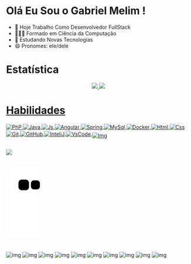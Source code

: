 # Olá Eu Sou o Gabriel Melim !


- 🔭 Hoje Trabalho Como Desenvolvedor FullStack
- 👨🏻‍🎓 Formado em Ciência da Computação 
- 🌱 Estudando Novas Tecnologias
- 😄 Pronomes: ele/dele

##
# Estatística
<div align="center">
  <a href="https://github.com/gabrielmelim">
  <img height="140em" src="https://github-readme-stats.vercel.app/api?username=gabrielmelim&show_icons=true&theme=chartreuse-dark&include_all_commits=true&count_private=true"/>
  <img height="140em" src="https://github-readme-stats.vercel.app/api/top-langs/?username=gabrielmelim&layout=compact&langs_count=7&theme=chartreuse-dark"/>
</div>
 
  
# Habilidades
<div>
<img align="center" alt="PhP" height="50" width="50" src="https://cdn.jsdelivr.net/gh/devicons/devicon/icons/php/php-plain.svg" />
<img align="center" alt="Java" height="50" width="50" src="https://cdn.jsdelivr.net/gh/devicons/devicon/icons/java/java-original-wordmark.svg" /> 
<img align="center" alt="Js" height="30" width="30" src="https://cdn.jsdelivr.net/gh/devicons/devicon/icons/javascript/javascript-plain.svg" />
<img align="center" alt="Angular" height="80" width="80" src="https://cdn.jsdelivr.net/gh/devicons/devicon/icons/angularjs/angularjs-plain-wordmark.svg" />
<img align="center" alt="Spring" height="50" width="50" src="https://cdn.jsdelivr.net/gh/devicons/devicon/icons/spring/spring-original-wordmark.svg" />
<img align="center" alt="MySql" height="50" width="50" src="https://cdn.jsdelivr.net/gh/devicons/devicon/icons/mysql/mysql-original-wordmark.svg" />
<img align="center" alt="Docker" height="50" width="50" src="https://cdn.jsdelivr.net/gh/devicons/devicon/icons/docker/docker-original-wordmark.svg" />
<img align="center" alt="Html" height="50" width="50" src="https://cdn.jsdelivr.net/gh/devicons/devicon/icons/html5/html5-plain-wordmark.svg" />
<img align="center" alt="Css" height="50" width="50" src="https://cdn.jsdelivr.net/gh/devicons/devicon/icons/css3/css3-plain-wordmark.svg" />
<img align="center" alt="Git" height="50" width="50" src="https://cdn.jsdelivr.net/gh/devicons/devicon/icons/git/git-plain-wordmark.svg"  />
<img align="center" alt="GitHub" height="50" width="50" src="https://img.icons8.com/nolan/64/github.png" /> 
<img align="center" alt="InteliJ" height="80" width="80" src="https://cdn.jsdelivr.net/gh/devicons/devicon/icons/intellij/intellij-original-wordmark.svg" />
<img align="center" alt="VsCode" height="40" width="40" src="https://cdn.jsdelivr.net/gh/devicons/devicon/icons/vscode/vscode-original-wordmark.svg" />
<img align="middle" alt="Img" height="100" width="100" src="https://i.picasion.com/pic92/6683e728d4392d8e43e16f93af651ae5.gif" /> 
</div>
 
##
                                                                                                                                                     
<div> 
<a href="https://www.linkedin.com/in/gabrielmelim/" target="_blank"><img src="https://img.shields.io/badge/LinkedIn-0077B5?style=for-the-badge&logo=linkedin&logoColor=white" target="_blank"></a>                                                                                                                                                 
</div> 

##

![Snake animation](https://github.com/gabrielmelim/gabrielmelim/blob/output/github-contribution-grid-snake.svg)

##
  
<div>
<img align="middle" alt="img" height="80" width="80" src="https://i.picasion.com/pic92/32944df19d16d51f01322a8526565106.gif" />
  <img align="middle" alt="img" height="77" width="77" src="https://i.picasion.com/pic92/bfafb14374b4846518bf489372fd2d4b.gif" />
<img align="middle" alt="img" height="77" width="77" src="https://i.picasion.com/pic92/d0f4372053f543db780663d7920c5c51.gif" />
<img align="middle" alt="img" height="77" width="76" src="https://i.picasion.com/pic92/8bcebd303349e804551fe50e8d7ab53b.gif" />
<img align="middle" alt="img" height="76" width="77" src="https://i.picasion.com/pic92/ecb74e96a28cc3240691fc55f23f5f7e.gif" />
<img align="middle" alt="img" height="77" width="77" src="https://i.picasion.com/pic92/3346026b5e8d12ff4020323cf9ad6ec8.gif" />
<img align="middle" alt="img" height="77" width="77" src="https://i.picasion.com/pic92/f7cc289dccf70e000e2fcbcf3db1d494.gif" />
<img align="middle" alt="img" height="77" width="77" src="https://i.picasion.com/pic92/9e8bf6fddee3cb05b7376142f6f4171d.gif" />
<img align="middle" alt="img" height="77" width="77" src="https://i.picasion.com/pic92/31e51c0d03204352ce3d8d42e9b7504d.gif" />
<img align="middle" alt="img" height="80" width="80" src="https://i.picasion.com/pic92/32944df19d16d51f01322a8526565106.gif" />
</div>
 
                                    
